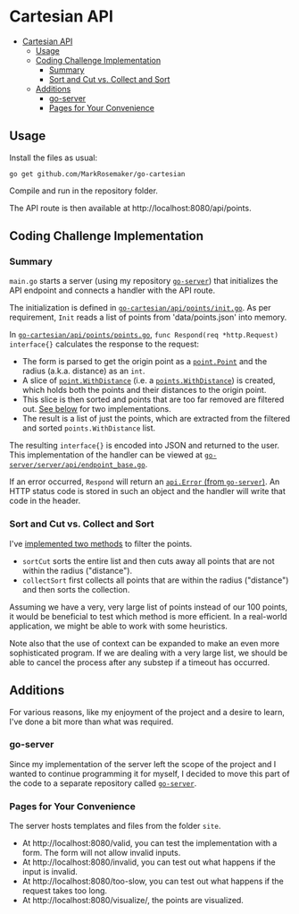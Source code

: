 Cartesian API
=============

- [Cartesian API](#cartesian-api)
	- [Usage](#usage)
	- [Coding Challenge Implementation](#coding-challenge-implementation)
		- [Summary](#summary)
		- [Sort and Cut vs. Collect and Sort](#sort-and-cut-vs-collect-and-sort)
	- [Additions](#additions)
		- [go-server](#go-server)
		- [Pages for Your Convenience](#pages-for-your-convenience)

## Usage

Install the files as usual:

`go get github.com/MarkRosemaker/go-cartesian`

Compile and run in the repository folder.

The API route is then available at http://localhost:8080/api/points.

## Coding Challenge Implementation

### Summary

`main.go` starts a server (using my repository [`go-server`](https://github.com/markrosemaker/go-server)) that initializes the API endpoint and connects a handler with the API route.

The initialization is defined in [`go-cartesian/api/points/init.go`](https://github.com/MarkRosemaker/go-cartesian/blob/master/api/points/init.go). As per requirement, `Init` reads a list of points from 'data/points.json' into memory.

In [`go-cartesian/api/points/points.go`](https://github.com/MarkRosemaker/go-cartesian/blob/master/api/points/points.go), `func Respond(req *http.Request) interface{}` calculates the response to the request:

- The form is parsed to get the origin point as a [`point.Point`](https://github.com/MarkRosemaker/go-cartesian/blob/master/math/point/point.go) and the radius (a.k.a. distance) as an `int`.
- A slice of [`point.WithDistance`](https://github.com/MarkRosemaker/go-cartesian/blob/master/math/point/with-distance.go) (i.e. a [`points.WithDistance`](https://github.com/MarkRosemaker/go-cartesian/blob/master/math/points/with-distance.go)) is created, which holds both the points and their distances to the origin point.
- This slice is then sorted and points that are too far removed are filtered out. [See below](#sort-and-cut-vs-collect-and-sort) for two implementations.
- The result is a list of just the points, which are extracted from the filtered and sorted `points.WithDistance` list.

The resulting `interface{}` is encoded into JSON and returned to the user. This implementation of the handler can be viewed at [`go-server/server/api/endpoint_base.go`](https://github.com/MarkRosemaker/go-server/blob/master/server/api/endpoint_base.go).

If an error occurred, `Respond` will return an [`api.Error` (from `go-server`)](https://github.com/MarkRosemaker/go-server/blob/master/server/api/error.go). An HTTP status code is stored in such an object and the handler will write that code in the header.

### Sort and Cut vs. Collect and Sort

I've [implemented two methods](https://github.com/MarkRosemaker/go-cartesian/blob/master/math/points/with-distance.go) to filter the points.

- `sortCut` sorts the entire list and then cuts away all points that are not within the radius ("distance").
- `collectSort` first collects all points that are within the radius ("distance") and then sorts the collection.

Assuming we have a very, very large list of points instead of our 100 points, it would be beneficial to test which method is more efficient. In a real-world application, we might be able to work with some heuristics.

Note also that the use of context can be expanded to make an even more sophisticated program. If we are dealing with a very large list, we should be able to cancel the process after any substep if a timeout has occurred.

## Additions

For various reasons, like my enjoyment of the project and a desire to learn, I've done a bit more than what was required.

### go-server

Since my implementation of the server left the scope of the project and I wanted to continue programming it for myself, I decided to move this part of the code to a separate repository called [`go-server`](https://github.com/markrosemaker/go-server).

### Pages for Your Convenience

The server hosts templates and files from the folder `site`.

- At http://localhost:8080/valid, you can test the implementation with a form. The form will not allow invalid inputs.
- At http://localhost:8080/invalid, you can test out what happens if the input is invalid.
- At http://localhost:8080/too-slow, you can test out what happens if the request takes too long.
- At http://localhost:8080/visualize/, the points are visualized.
